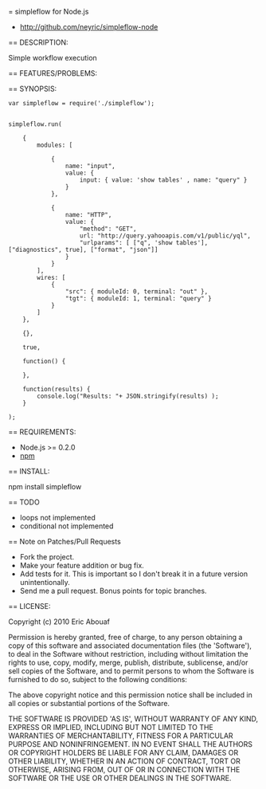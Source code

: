 = simpleflow for Node.js

* http://github.com/neyric/simpleflow-node

== DESCRIPTION:

Simple workflow execution

== FEATURES/PROBLEMS:


== SYNOPSIS:


    var simpleflow = require('./simpleflow');


    simpleflow.run(
	
    	{
    		modules: [
		
    			{
    				name: "input",
    				value: {
    					input: { value: 'show tables' , name: "query" }
    				}
    			},
		
    			{
    				name: "HTTP",
    				value: {
    					"method": "GET",
    					url: "http://query.yahooapis.com/v1/public/yql",
    					"urlparams": [ ["q", 'show tables'], ["diagnostics", true], ["format", "json"]]
    				}
    			}
    		],
    		wires: [
    			{
    				"src": { moduleId: 0, terminal: "out" },
    				"tgt": { moduleId: 1, terminal: "query" }
    			}
    		]
    	}, 
	
    	{}, 
	
    	true, 
	
    	function() {
		
    	},
	
    	function(results) {
    		console.log("Results: "+ JSON.stringify(results) );
    	}
	
    );


== REQUIREMENTS:

* Node.js >= 0.2.0
* [npm](http://github.com/isaacs/npm)

== INSTALL:

npm install simpleflow


== TODO

* loops not implemented
* conditional not implemented


== Note on Patches/Pull Requests
 
* Fork the project.
* Make your feature addition or bug fix.
* Add tests for it. This is important so I don't break it in a
  future version unintentionally.
* Send me a pull request. Bonus points for topic branches.


== LICENSE:

Copyright (c) 2010 Eric Abouaf

Permission is hereby granted, free of charge, to any person obtaining
a copy of this software and associated documentation files (the
'Software'), to deal in the Software without restriction, including
without limitation the rights to use, copy, modify, merge, publish,
distribute, sublicense, and/or sell copies of the Software, and to
permit persons to whom the Software is furnished to do so, subject to
the following conditions:

The above copyright notice and this permission notice shall be
included in all copies or substantial portions of the Software.

THE SOFTWARE IS PROVIDED 'AS IS', WITHOUT WARRANTY OF ANY KIND,
EXPRESS OR IMPLIED, INCLUDING BUT NOT LIMITED TO THE WARRANTIES OF
MERCHANTABILITY, FITNESS FOR A PARTICULAR PURPOSE AND NONINFRINGEMENT.
IN NO EVENT SHALL THE AUTHORS OR COPYRIGHT HOLDERS BE LIABLE FOR ANY
CLAIM, DAMAGES OR OTHER LIABILITY, WHETHER IN AN ACTION OF CONTRACT,
TORT OR OTHERWISE, ARISING FROM, OUT OF OR IN CONNECTION WITH THE
SOFTWARE OR THE USE OR OTHER DEALINGS IN THE SOFTWARE.